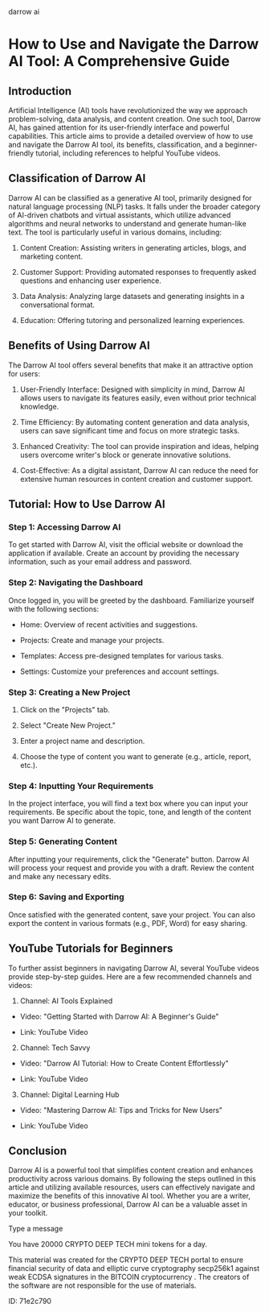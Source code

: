 darrow ai
# How to Use and Navigate the Darrow AI Tool: A Comprehensive Guide



## Introduction



Artificial Intelligence (AI) tools have revolutionized the way we approach problem-solving, data analysis, and content creation. One such tool, Darrow AI, has gained attention for its user-friendly interface and powerful capabilities. This article aims to provide a detailed overview of how to use and navigate the Darrow AI tool, its benefits, classification, and a beginner-friendly tutorial, including references to helpful YouTube videos.



## Classification of Darrow AI



Darrow AI can be classified as a generative AI tool, primarily designed for natural language processing (NLP) tasks. It falls under the broader category of AI-driven chatbots and virtual assistants, which utilize advanced algorithms and neural networks to understand and generate human-like text. The tool is particularly useful in various domains, including:



1. Content Creation: Assisting writers in generating articles, blogs, and marketing content.

2. Customer Support: Providing automated responses to frequently asked questions and enhancing user experience.

3. Data Analysis: Analyzing large datasets and generating insights in a conversational format.

4. Education: Offering tutoring and personalized learning experiences.



## Benefits of Using Darrow AI



The Darrow AI tool offers several benefits that make it an attractive option for users:



1. User-Friendly Interface: Designed with simplicity in mind, Darrow AI allows users to navigate its features easily, even without prior technical knowledge.

2. Time Efficiency: By automating content generation and data analysis, users can save significant time and focus on more strategic tasks.

3. Enhanced Creativity: The tool can provide inspiration and ideas, helping users overcome writer's block or generate innovative solutions.

4. Cost-Effective: As a digital assistant, Darrow AI can reduce the need for extensive human resources in content creation and customer support.



## Tutorial: How to Use Darrow AI



### Step 1: Accessing Darrow AI



To get started with Darrow AI, visit the official website or download the application if available. Create an account by providing the necessary information, such as your email address and password.



### Step 2: Navigating the Dashboard



Once logged in, you will be greeted by the dashboard. Familiarize yourself with the following sections:



- Home: Overview of recent activities and suggestions.

- Projects: Create and manage your projects.

- Templates: Access pre-designed templates for various tasks.

- Settings: Customize your preferences and account settings.



### Step 3: Creating a New Project



1. Click on the "Projects" tab.

2. Select "Create New Project."

3. Enter a project name and description.

4. Choose the type of content you want to generate (e.g., article, report, etc.).



### Step 4: Inputting Your Requirements



In the project interface, you will find a text box where you can input your requirements. Be specific about the topic, tone, and length of the content you want Darrow AI to generate.



### Step 5: Generating Content



After inputting your requirements, click the "Generate" button. Darrow AI will process your request and provide you with a draft. Review the content and make any necessary edits.



### Step 6: Saving and Exporting



Once satisfied with the generated content, save your project. You can also export the content in various formats (e.g., PDF, Word) for easy sharing.



## YouTube Tutorials for Beginners



To further assist beginners in navigating Darrow AI, several YouTube videos provide step-by-step guides. Here are a few recommended channels and videos:



1. Channel: AI Tools Explained

- Video: "Getting Started with Darrow AI: A Beginner's Guide"

- Link: YouTube Video



2. Channel: Tech Savvy

- Video: "Darrow AI Tutorial: How to Create Content Effortlessly"

- Link: YouTube Video



3. Channel: Digital Learning Hub

- Video: "Mastering Darrow AI: Tips and Tricks for New Users"

- Link: YouTube Video



## Conclusion



Darrow AI is a powerful tool that simplifies content creation and enhances productivity across various domains. By following the steps outlined in this article and utilizing available resources, users can effectively navigate and maximize the benefits of this innovative AI tool. Whether you are a writer, educator, or business professional, Darrow AI can be a valuable asset in your toolkit.



Type a message

You have 20000 CRYPTO DEEP TECH mini tokens for a day.


This material was created for the  CRYPTO DEEP TECH portal  to ensure financial security of data and elliptic curve cryptography  secp256k1 against weak ECDSA  signatures   in the  BITCOIN cryptocurrency . The creators of the software are not responsible for the use of materials.

 ID: 71e2c790
